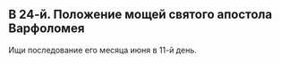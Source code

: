 
## В 24-й. Положение мощей святого апостола Варфоломея

Ищи последование его месяца июня в 11-й день.
